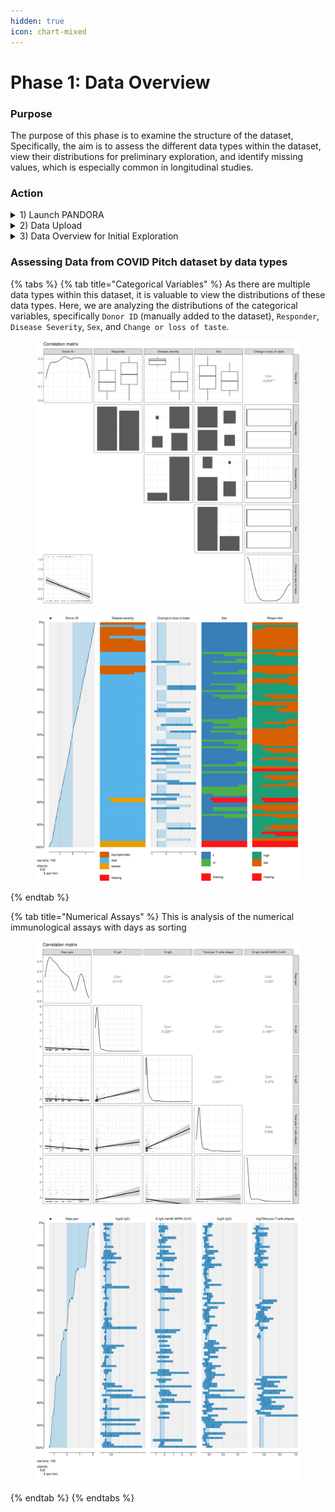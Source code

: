 ```yaml
---
hidden: true
icon: chart-mixed
---
```


# Phase 1: Data Overview

### Purpose

The purpose of this phase is to examine the structure of the dataset, Specifically, the aim is to assess the different data types within the dataset, view their distributions for preliminary exploration, and identify missing values, which is especially common in longitudinal studies.&#x20;

### Action

<details>

<summary>1) Launch PANDORA</summary>

1. Open Docker and start the PANDORA container&#x20;

<figure><img src="../../.gitbook/assets/CP_launch pandora.png" alt=""><figcaption><p>PANDORA container on Docker Desktop</p></figcaption></figure>

1. Open Your Terminal:
   * On Windows, search for **PowerShell** in your Start menu and open it.
   * On MacOS or Linux, open the **Terminal** app.
2.  Run the Installation command:

    {% code overflow="wrap" %}
    ```bash
    docker run --rm --detach --name genular --tty --interactive --env IS_DOCKER='true' --env TZ=Europe/London --oom-kill-disable --volume genular_frontend_latest:/var/www/genular/pandora --volume genular_backend_latest:/var/www/genular/pandora-backend --volume genular_data_latest:/mnt/usrdata --publish 3010:3010 --publish 3011:3011 --publish 3012:3012 --publish 3013:3013 genular/pandora:latest
    ```
    {% endcode %}
3. Access PANDORA:
   * Open your browser and navigate to [http://localhost:3010](http://localhost:3010)

</details>

<details>

<summary>2) Data Upload </summary>

1. Navigate to **Workspace**&#x20;
2. Upload the `covid_pitch.csv` file onto the Workspace&#x20;
3. Select this dataset to start exploring and analyzing!&#x20;

<figure><img src="../../.gitbook/assets/CP_Workspace_file selection.png" alt=""><figcaption><p>Selecting COVID Pitch dataset in Workspace </p></figcaption></figure>

</details>

<details>

<summary>3) Data Overview for Initial Exploration</summary>

1. Navigate to Data Overview by going to **Discovery -> Start -> Data overview**&#x20;

<figure><img src="../../.gitbook/assets/Screenshot 2025-05-14 070809.png" alt=""><figcaption><p>Steps to access 'Data overview' on PANDORA</p></figcaption></figure>

2.  Select up to 5 variables for visualizing data distributions

    1. The first variable will be selected as the sorting variable&#x20;
    2. &#x20;Identify key columns: In this study, the data can be divided into several important categories- `Donor ID`, `Timepoints`, immunological assays, demographics, clinical symptoms, `Disease severity` and `Responders` . Hence, aim to view distributions that are representative of these categories&#x20;
    3.  Missing values (NA):  The number of missing values in each feature is provided during column selection. A star next to the number of NAs indicates that <10% of the values are NA in that feature&#x20;

        <figure><img src="../../.gitbook/assets/image.png" alt=""><figcaption></figcaption></figure>



3) After selection of desired features, select 'Plot image', and the distribution and table plots will be generated for the selected columns&#x20;

As this dataset consists of both categorical and numerical features, [below](phase-1-data-overview.md#assessing-data-from-covid-pitch-dataset-by-data-types) is an example workflow of visualizing both data types.&#x20;

</details>

### Assessing Data from COVID Pitch dataset by data types

{% tabs %}
{% tab title="Categorical Variables" %}
As there are multiple data types within this dataset, it is valuable to view the distributions of these data types. Here, we are analyzing the distributions of the categorical variables, specifically `Donor ID` (manually added to the dataset), `Responder`, `Disease Severity`, `Sex`, and `Change or loss of taste`.&#x20;

<figure><img src="../../.gitbook/assets/CP_data_categorical var distribution plot.png" alt=""><figcaption></figcaption></figure>

<figure><img src="../../.gitbook/assets/CP_data_categorical var table plot.png" alt=""><figcaption></figcaption></figure>
{% endtab %}

{% tab title="Numerical Assays" %}
This is analysis of the numerical immunological assays with days as sorting&#x20;

<figure><img src="../../.gitbook/assets/CP_numerical distribution plot.png" alt=""><figcaption></figcaption></figure>

<figure><img src="../../.gitbook/assets/CP_numerical table plot.png" alt=""><figcaption></figcaption></figure>
{% endtab %}
{% endtabs %}
